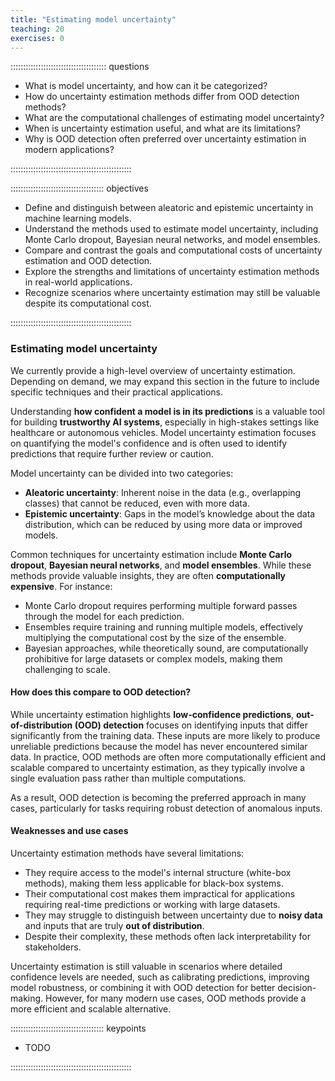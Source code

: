 ```yaml
---
title: "Estimating model uncertainty"
teaching: 20
exercises: 0
---
```


:::::::::::::::::::::::::::::::::::::: questions 

- What is model uncertainty, and how can it be categorized?  
- How do uncertainty estimation methods differ from OOD detection methods?  
- What are the computational challenges of estimating model uncertainty?  
- When is uncertainty estimation useful, and what are its limitations?  
- Why is OOD detection often preferred over uncertainty estimation in modern applications?  

::::::::::::::::::::::::::::::::::::::::::::::::

::::::::::::::::::::::::::::::::::::: objectives

- Define and distinguish between aleatoric and epistemic uncertainty in machine learning models.  
- Understand the methods used to estimate model uncertainty, including Monte Carlo dropout, Bayesian neural networks, and model ensembles.  
- Compare and contrast the goals and computational costs of uncertainty estimation and OOD detection.  
- Explore the strengths and limitations of uncertainty estimation methods in real-world applications.  
- Recognize scenarios where uncertainty estimation may still be valuable despite its computational cost.
  
::::::::::::::::::::::::::::::::::::::::::::::::


### Estimating model uncertainty
We currently provide a high-level overview of uncertainty estimation. Depending on demand, we may expand this section in the future to include specific techniques and their practical applications.

Understanding **how confident a model is in its predictions** is a valuable tool for building **trustworthy AI systems**, especially in high-stakes settings like healthcare or autonomous vehicles. Model uncertainty estimation focuses on quantifying the model's confidence and is often used to identify predictions that require further review or caution.

Model uncertainty can be divided into two categories:
- **Aleatoric uncertainty**: Inherent noise in the data (e.g., overlapping classes) that cannot be reduced, even with more data.
- **Epistemic uncertainty**: Gaps in the model’s knowledge about the data distribution, which can be reduced by using more data or improved models.

Common techniques for uncertainty estimation include **Monte Carlo dropout**, **Bayesian neural networks**, and **model ensembles**. While these methods provide valuable insights, they are often **computationally expensive**. For instance:
- Monte Carlo dropout requires performing multiple forward passes through the model for each prediction.
- Ensembles require training and running multiple models, effectively multiplying the computational cost by the size of the ensemble.
- Bayesian approaches, while theoretically sound, are computationally prohibitive for large datasets or complex models, making them challenging to scale.

#### How does this compare to OOD detection?

While uncertainty estimation highlights **low-confidence predictions**, **out-of-distribution (OOD) detection** focuses on identifying inputs that differ significantly from the training data. These inputs are more likely to produce unreliable predictions because the model has never encountered similar data. In practice, OOD methods are often more computationally efficient and scalable compared to uncertainty estimation, as they typically involve a single evaluation pass rather than multiple computations.

As a result, OOD detection is becoming the preferred approach in many cases, particularly for tasks requiring robust detection of anomalous inputs.

#### Weaknesses and use cases

Uncertainty estimation methods have several limitations:
- They require access to the model's internal structure (white-box methods), making them less applicable for black-box systems.
- Their computational cost makes them impractical for applications requiring real-time predictions or working with large datasets.
- They may struggle to distinguish between uncertainty due to **noisy data** and inputs that are truly **out of distribution**.
- Despite their complexity, these methods often lack interpretability for stakeholders.

Uncertainty estimation is still valuable in scenarios where detailed confidence levels are needed, such as calibrating predictions, improving model robustness, or combining it with OOD detection for better decision-making. However, for many modern use cases, OOD methods provide a more efficient and scalable alternative.


::::::::::::::::::::::::::::::::::::: keypoints 

- TODO

::::::::::::::::::::::::::::::::::::::::::::::::


